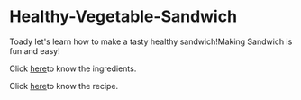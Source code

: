# Healthy-Vegetable-Sandwich

Toady let's learn how to make a tasty healthy sandwich!Making Sandwich is fun and easy!

Click [here]( https://monikavarshini.github.io/Healthy-Vegetable-Sandwich/ingredients.md)to know the ingredients.

Click [here]( https://monikavarshini.github.io/Healthy-Vegetable-Sandwich/recipe.md)to know the recipe.

